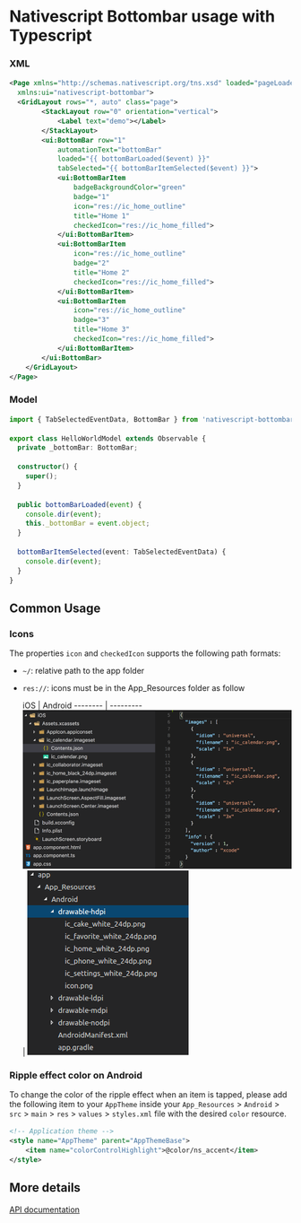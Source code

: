 # Nativescript Bottombar usage with Typescript

### XML

```xml
<Page xmlns="http://schemas.nativescript.org/tns.xsd" loaded="pageLoaded" class="page"
  xmlns:ui="nativescript-bottombar">
  <GridLayout rows="*, auto" class="page">
        <StackLayout row="0" orientation="vertical">
            <Label text="demo"></Label>
        </StackLayout>
        <ui:BottomBar row="1"
            automationText="bottomBar"
            loaded="{{ bottomBarLoaded($event) }}"
            tabSelected="{{ bottomBarItemSelected($event) }}">
            <ui:BottomBarItem
                badgeBackgroundColor="green"
                badge="1"
                icon="res://ic_home_outline"
                title="Home 1"
                checkedIcon="res://ic_home_filled">
            </ui:BottomBarItem>
            <ui:BottomBarItem
                icon="res://ic_home_outline"
                badge="2"
                title="Home 2"
                checkedIcon="res://ic_home_filled">
            </ui:BottomBarItem>
            <ui:BottomBarItem
                icon="res://ic_home_outline"
                badge="3"
                title="Home 3"
                checkedIcon="res://ic_home_filled">
            </ui:BottomBarItem>
        </ui:BottomBar>
    </GridLayout>
</Page>
```

### Model

```typescript
import { TabSelectedEventData, BottomBar } from 'nativescript-bottombar';

export class HelloWorldModel extends Observable {
  private _bottomBar: BottomBar;

  constructor() {
    super();
  }

  public bottomBarLoaded(event) {
    console.dir(event);
    this._bottomBar = event.object;
  }

  bottomBarItemSelected(event: TabSelectedEventData) {
    console.dir(event);
  }
}
```

## Common Usage

### Icons

The properties `icon` and `checkedIcon` supports the following path formats:

- `~/`: relative path to the app folder
- `res://`: icons must be in the App_Resources folder as follow


  iOS    |  Android
-------- | ---------
![iOS](/src/screenshots/ressources.ios.png) | ![Android](/src/screenshots/ressources.android.png)

### Ripple effect color on Android

To change the color of the ripple effect when an item is tapped, please add the following item to your `AppTheme` inside your `App_Resources` > `Android` > `src` > `main` > `res` > `values` > `styles.xml` file with the desired `color` resource.

```XML
<!-- Application theme -->
<style name="AppTheme" parent="AppThemeBase">
    <item name="colorControlHighlight">@color/ns_accent</item>
</style>
```

## More details

[API documentation](https://github.com/rhanbIT/nativescript-bottombar/blob/master/API.md)